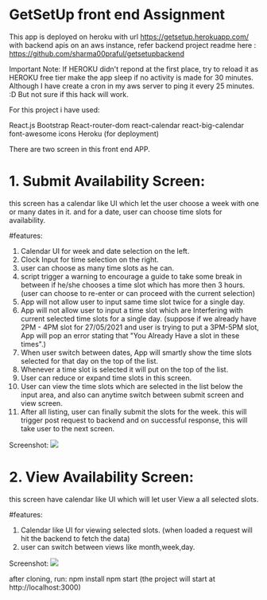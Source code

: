 # GetSetUp front end Assignment
This app is deployed on heroku with url https://getsetup.herokuapp.com/ with backend apis on an aws instance, refer backend project readme here : https://github.com/sharma00praful/getsetupbackend

Important Note: If HEROKU didn't repond at the first place, try to reload it as HEROKU free tier make the app sleep if no activity is made for 30 minutes. Although I have create a cron in my aws server to ping it every 25 minutes. :D But not sure if this hack will work.

For this project i have used:

React.js
Bootstrap
React-router-dom
react-calendar
react-big-calendar
font-awesome icons
Heroku (for deployment)

There are two screen in this front end APP.

# 1. Submit Availability Screen: 
this screen has a calendar like UI which let the user choose a week with one or many dates in it. and for a date, user can choose time slots for availability.

#features:
1. Calendar UI for week and date selection on the left.
2. Clock Input for time selection on the right.
3. user can choose as many time slots as he can.
4. script trigger a warning to encourage a guide to take some break in between if he/she chooses a time slot which has more then 3 hours. (user can choose to re-enter or can proceed with the current selection)
5. App will not allow user to input same time slot twice for a single day.
6. App will not allow user to input a time slot which are Interfering with current selected time slots for a single day. (suppose if we already have 2PM - 4PM slot for 27/05/2021 and user is trying to put a 3PM-5PM slot, App will pop an error stating that "You Already Have a slot in these times".)
7. When user switch between dates, App will smartly show the time slots selected for that day on the top of the list.
8. Whenever a time slot is selected it will put on the top of the list.
9. User can reduce or expand time slots in this screen.
10. User can view the time slots which are selected in the list below the input area, and also can anytime switch between submit screen and view screen.
11. After all listing, user can finally submit the slots for the week. this will trigger post request to backend and on successful response, this will take user to the next screen.

Screenshot:
<img src="https://www.nearbybazar.com/image/assignment/gtstup1.png"/>


# 2. View Availability Screen: 
this screen have calendar like UI which will let user View a all selected slots.

#features:
1. Calendar like UI for viewing selected slots. (when loaded a request will hit the backend to fetch the data)
2. user can switch between views like month,week,day.

Screenshot:
<img src="https://www.nearbybazar.com/image/assignment/gtstup2.png"/>



after cloning,
run:
npm install
npm start
(the project will start at http://localhost:3000)
